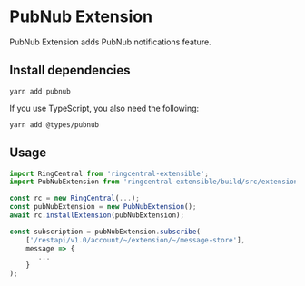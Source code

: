 # PubNub Extension

PubNub Extension adds PubNub notifications feature.


## Install dependencies

```
yarn add pubnub
```

If you use TypeScript, you also need the following:

```
yarn add @types/pubnub
```


## Usage

```ts
import RingCentral from 'ringcentral-extensible';
import PubNubExtension from 'ringcentral-extensible/build/src/extensions/pubNub';

const rc = new RingCentral(...);
const pubNubExtension = new PubNubExtension();
await rc.installExtension(pubNubExtension);

const subscription = pubNubExtension.subscribe(
    ['/restapi/v1.0/account/~/extension/~/message-store'],
    message => {
       ...
    }
);
```
